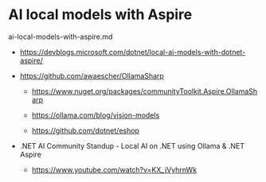 # AI local models with Aspire

ai-local-models-with-aspire.md

*   https://devblogs.microsoft.com/dotnet/local-ai-models-with-dotnet-aspire/

*   https://github.com/awaescher/OllamaSharp

    *   https://www.nuget.org/packages/communityToolkit.Aspire.OllamaSharp

    *   https://ollama.com/blog/vision-models

    *   https://github.com/dotnet/eshop

*   .NET AI Community Standup - Local AI on .NET using Ollama & .NET Aspire

    *   https://www.youtube.com/watch?v=KX_jVyhrnWk

    